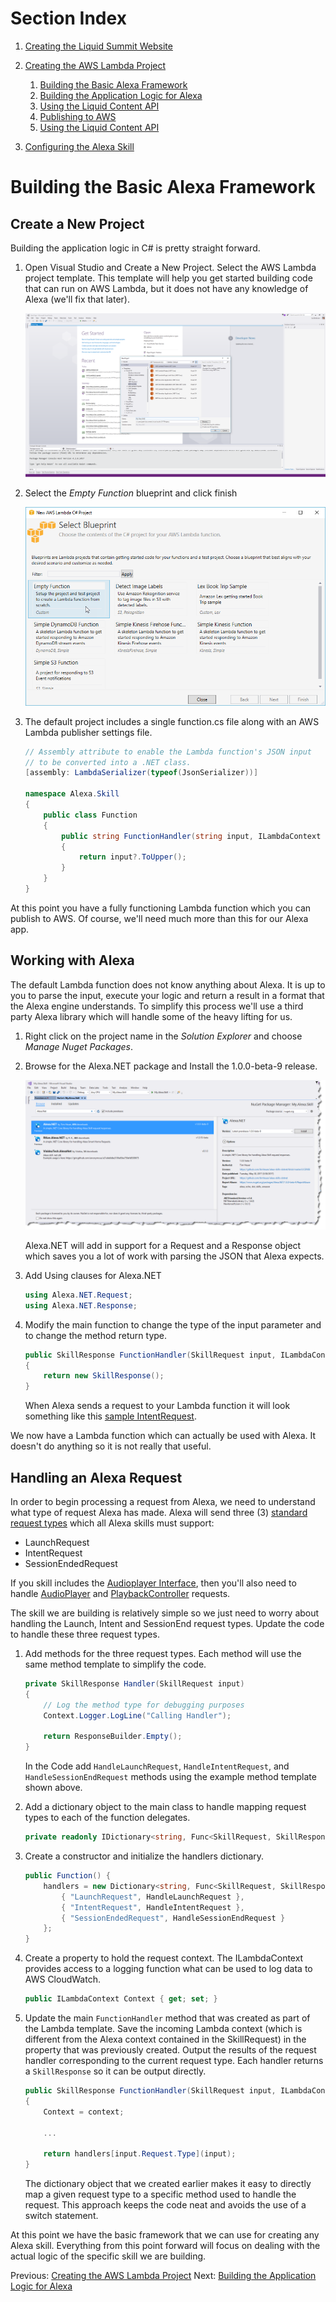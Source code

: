 # Section Index
1. [Creating the Liquid Summit Website](1_Setup_Liquid_Content.md)
2. [Creating the AWS Lambda Project](2_Create_AWS_Lambda_Project.md)

   1. [Building the Basic Alexa Framework](2-1_Create_Basic_Framework.md)
   2. [Building the Application Logic for Alexa](2-2_Create_Application_Logic.md)
   3. [Using the Liquid Content API](2-3_Use_Liquid_Content_API.md)
   4. [Publishing to AWS](2-4_Publishing_Lambda.md)
   5. [Using the Liquid Content API](2-5_Testing_Lambda_Function.md)

3. [Configuring the Alexa Skill](3_Configure_Alexa_Skill.md)

# Building the Basic Alexa Framework
## Create a New Project

Building the application logic in C# is pretty straight forward.

1. Open Visual Studio and Create a New Project. Select the AWS Lambda project template. This template will help you get started building code that can run on AWS Lambda, but it does not have any knowledge of Alexa (we'll fix that later).

   ![Create New Project](images/code_new-project.png)

2. Select the _Empty Function_ blueprint and click finish

   ![Create Empty Function](images/code_empty-function.png)

3. The default project includes a single function.cs file along with an AWS Lambda publisher settings file.

    ```C#
    // Assembly attribute to enable the Lambda function's JSON input
    // to be converted into a .NET class.
    [assembly: LambdaSerializer(typeof(JsonSerializer))]

    namespace Alexa.Skill
    {
        public class Function
        {
            public string FunctionHandler(string input, ILambdaContext context)
            {
                return input?.ToUpper();
            }
        }
    }
    ```

At this point you have a fully functioning Lambda function which you can publish to AWS. Of course, we'll need much more than this for our Alexa app.

## Working with Alexa
The default Lambda function does not know anything about Alexa. It is up to you to parse the input, execute your logic and return a result in a format that the Alexa engine understands. To simplify this process we'll use a third party Alexa library which will handle some of the heavy lifting for us.

1. Right click on the project name in the _Solution Explorer_ and choose _Manage Nuget Packages_.
2. Browse for the Alexa.NET package and Install the 1.0.0-beta-9 release.
   
   ![Install Alexa.NET Nuget Package](images/code_nuget-alexa.png)

   Alexa.NET will add in support for a Request and a Response object which saves you a lot of work with parsing the JSON that Alexa expects.

3. Add Using clauses for Alexa.NET

    ```C#
    using Alexa.NET.Request;
    using Alexa.NET.Response;
    ```
4. Modify the main function to change the type of the input parameter and to change the method return type.

    ```c#
    public SkillResponse FunctionHandler(SkillRequest input, ILambdaContext context)
    {
        return new SkillResponse();
    }
    ```

   When Alexa sends a request to your Lambda function it will look something like this [sample IntentRequest](/src/Lambda.Sample.GetSpeaker.json). 
   
We now have a Lambda function which can actually be used with Alexa. It doesn't do anything so it is not really that useful.

## Handling an Alexa Request

In order to begin processing a request from Alexa, we need to understand what type of request Alexa has made. Alexa will send three (3) [standard request types](https://developer.amazon.com/public/solutions/alexa/alexa-skills-kit/docs/handling-requests-sent-by-alexa#types-of-requests-sent-by-alexa) which all Alexa skills must support: 
* LaunchRequest
* IntentRequest
* SessionEndedRequest

If you skill includes the [Audioplayer Interface](https://developer.amazon.com/public/solutions/alexa/alexa-skills-kit/docs/custom-audioplayer-interface-reference), then you'll also need to handle [AudioPlayer](https://developer.amazon.com/public/solutions/alexa/alexa-skills-kit/docs/custom-audioplayer-interface-reference#requests) and [PlaybackController](https://developer.amazon.com/public/solutions/alexa/alexa-skills-kit/docs/custom-playbackcontroller-interface-reference#requests) requests.

The skill we are building is relatively simple so we just need to worry about handling the Launch, Intent and SessionEnd request types. Update the code to handle these three request types.

1. Add methods for the three request types. Each method will use the same method template to simplify the code.

    ```C#
    private SkillResponse Handler(SkillRequest input)
    {
        // Log the method type for debugging purposes
        Context.Logger.LogLine("Calling Handler");
    
        return ResponseBuilder.Empty();
    }
    ```

    In the Code add `HandleLaunchRequest`, `HandleIntentRequest`, and `HandleSessionEndRequest` methods using the example method template shown above.

2. Add a dictionary object to the main class to handle mapping request types to each of the function delegates.

    ```C#
    private readonly IDictionary<string, Func<SkillRequest, SkillResponse>> handlers;
    ```

3. Create a constructor and initialize the handlers dictionary.

    ```C#
    public Function() {
        handlers = new Dictionary<string, Func<SkillRequest, SkillResponse>>() {
            { "LaunchRequest", HandleLaunchRequest },
            { "IntentRequest", HandleIntentRequest },
            { "SessionEndedRequest", HandleSessionEndRequest }
        };
    }
    ```

4. Create a property to hold the request context. The ILambdaContext provides access to a logging function what can be used to log data to AWS CloudWatch.

    ```C#
    public ILambdaContext Context { get; set; }
    ```

5. Update the main `FunctionHandler` method that was created as part of the Lambda template. Save the incoming Lambda context (which is different from the Alexa context contained in the SkillRequest) in the property that was previously created. Output the results of the request handler corresponding to the current request type. Each handler returns a `SkillResponse` so it can be output directly. 

    ```C#
    public SkillResponse FunctionHandler(SkillRequest input, ILambdaContext context)
    {
        Context = context;

        ...

        return handlers[input.Request.Type](input);
    }
    ```

   The dictionary object that we created earlier makes it easy to directly map a given request type to a specific method used to handle the request. This approach keeps the code neat and avoids the use of a switch statement.


At this point we have the basic framework that we can use for creating any Alexa skill. Everything from this point forward will focus on dealing with the actual logic of the specific skill we are building.

Previous:   [Creating the AWS Lambda Project](2_Create_AWS_Lambda_Project.md)
Next:       [Building the Application Logic for Alexa](2-2_Create_Application_Logic.md)